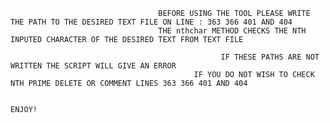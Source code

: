 
                                                                                                                                                                                  
                                     BEFORE USING THE TOOL PLEASE WRITE THE PATH TO THE DESIRED TEXT FILE ON LINE : 363 366 401 AND 404                                                    
                                     THE nthchar METHOD CHECKS THE NTH INPUTED CHARACTER OF THE DESIRED TEXT FROM TEXT FILE                                                         
                                                                                                                                                                                  
                                                   IF THESE PATHS ARE NOT WRITTEN THE SCRIPT WILL GIVE AN ERROR                                                                   
                                             IF YOU DO NOT WISH TO CHECK NTH PRIME DELETE OR COMMENT LINES 363 366 401 AND 404                                                            
                                                                                                                                                                                  
                                                                               ENJOY!                                                                                            

